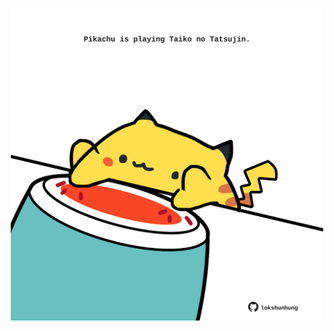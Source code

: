 <!-- built at 03/05/2022, 10:01:03 UTC -->
<p align="center">
  <img width="500" height="500" src="./ReadmeImage.svg">
</p>
